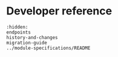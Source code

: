 # Developer reference

```{toctree}
:hidden:
endpoints
history-and-changes
migration-guide
../module-specifications/README
```
